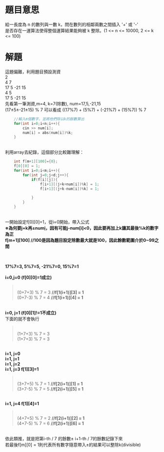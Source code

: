 # 題目意思<br>
給一長度為 n 的數列與一數 k，問在數列的相鄰兩數之間插入 '+' 或 '-'
<br>是否存在一運算法使得整個運算結果能夠被 k 整除。(1 <= n <= 10000, 2 <= k <= 100)
# 解題<br>
這題偏難，利用題目預設測資 
<br>2
<br>4 7
<br>17 5 -21 15
<br>4 5
<br>17 5 -21 15
<br>先看第一筆測資,m=4, k=7(除數), num=17,5,-21,15
<br>(17±5±-21±15) % 7 可以看成 ((17%7) + (5%7) + (-21%7) + (15%7)) % 7
```cpp
	//輸入m個數字，並將他們除以k的餘數算出
	for(int i=0;i<n;i++){
		cin >> num[i];
		num[i] = abs(num[i])%k;
	}
```
<br>利用array去紀錄，這個部分比較難理解：
```cpp
	int f[m+1][100]={0};
	f[0][0] = 1;
	for(int i=0;i<m;i++){
		for(int j=0;j<d;j++){
			if(f[i][j]){
				f[i+1][(j+k+num[i])%k] = 1;
				f[i+1][(j+k-num[i])%k] = 1;
					
			}
		}
	}
```
<br>一開始設定f[0][0]=1，從i=0開始，帶入公式
<br>**※為何要j+k再±num[i](餘數)，因有可能j-num[i]<0，因此要再加上k讓其最後%k的數字為正**
<br>**f[m+1][100] //100是因為題目設定除數最大就是100，因此餘數範圍介於0~99之間**

<br><br>**17%7=3, 5%7=5, -21%7=0, 15%7=1**
<br><br>**i=0,j=0 (f[0][0]=1成立)**
> <br>(0+7+3) % 7 = 3  **//f[1(i+1)][3] = 1**
> <br>(0+7-3) % 7 = 4  **//f[1(i+1)][4] = 1**

<br>**i=0, j=1 (f[0][1]!=1不成立)**
<br>下面的就不會執行
> <br>(1+7+3) % 7 = 3
> <br>(1+7+3) % 7 = 3

<br>**i=1, j=0**
<br>**i=1, j=1**
<br>**i=1, j=2**
<br>**i=1, j=3 f[1][3]=1**
> <br>(3+7+5) % 7 = 1  **//f[2(i+1)][1] = 1**
> <br>(3+7-5) % 7 = 5  **//f[2(i+1)][5] = 1**

<br>**i=1, j=4 f[1][4]=1**
> <br>(4+7+5) % 7 = 2  **//f[2(i+1)][2] = 1**
> <br>(4+7-5) % 7 = 6  **//f[2(i+1)][6] = 1**

<br>依此類推，就是把第i-th / 7 的餘數± i+1-th / 7的餘數記錄下來
<br>若最後f[m][0] = 1則代表所有數字隨意帶入±的結果可以整除k(divisible) 
